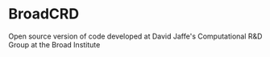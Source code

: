# BroadCRD
Open source version of code developed at David Jaffe's Computational R&amp;D Group at the Broad Institute
